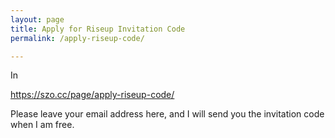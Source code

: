 ```yaml
---
layout: page
title: Apply for Riseup Invitation Code
permalink: /apply-riseup-code/

---
```


In

https://szo.cc/page/apply-riseup-code/

Please leave your email address here, and I will send you the invitation code when I am free.
